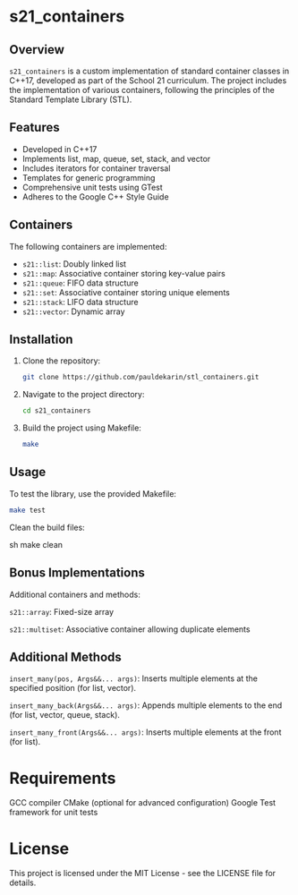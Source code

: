 # s21_containers

## Overview
`s21_containers` is a custom implementation of standard container classes in C++17, developed as part of the School 21 curriculum. The project includes the implementation of various containers, following the principles of the Standard Template Library (STL).

## Features
- Developed in C++17
- Implements list, map, queue, set, stack, and vector
- Includes iterators for container traversal
- Templates for generic programming
- Comprehensive unit tests using GTest
- Adheres to the Google C++ Style Guide

## Containers
The following containers are implemented:

- `s21::list`: Doubly linked list
- `s21::map`: Associative container storing key-value pairs
- `s21::queue`: FIFO data structure
- `s21::set`: Associative container storing unique elements
- `s21::stack`: LIFO data structure
- `s21::vector`: Dynamic array

## Installation
1. Clone the repository:
    ```sh
    git clone https://github.com/pauldekarin/stl_containers.git
    ```
   
2. Navigate to the project directory:
    ```sh
    cd s21_containers
    ```

3. Build the project using Makefile:
    ```sh
    make
    ```

## Usage
To test the library, use the provided Makefile:
  ```sh
  make test
  ```
Clean the build files:

sh
make clean
## Bonus Implementations
Additional containers and methods:

`s21::array`: Fixed-size array

`s21::multiset`: Associative container allowing duplicate elements

## Additional Methods
`insert_many(pos, Args&&... args)`: Inserts multiple elements at the specified position (for list, vector).

`insert_many_back(Args&&... args)`: Appends multiple elements to the end (for list, vector, queue, stack).

`insert_many_front(Args&&... args)`: Inserts multiple elements at the front (for list).

# Requirements
GCC compiler
CMake (optional for advanced configuration)
Google Test framework for unit tests

# License
This project is licensed under the MIT License - see the LICENSE file for details.


